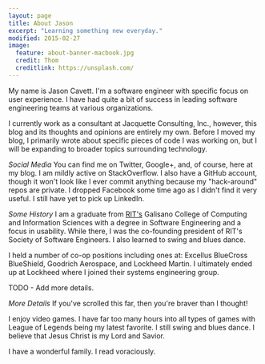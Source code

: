 ```yaml
---
layout: page
title: About Jason
excerpt: "Learning something new everyday."
modified: 2015-02-27
image:
  feature: about-banner-macbook.jpg
  credit: Thom
  creditlink: https://unsplash.com/
---
```

My name is Jason Cavett. I'm a software engineer with specific focus on user experience. I have had quite a bit of success in leading software engineering teams at various organizations.

I currently work as a consultant at Jacquette Consulting, Inc., however, this blog and its thoughts and opinions are entirely my own. Before I moved my blog, I primarily wrote about specific pieces of code I was working on, but I will be expanding to broader topics surrounding technology.

*Social Media*
You can find me on Twitter, Google+, and, of course, here at my blog. I am mildly active on StackOverflow. I also have a GitHub account, though it won't look like I ever commit anything because my "hack-around" repos are private. I dropped Facebook some time ago as I didn't find it very useful. I still have yet to pick up LinkedIn.

*Some History*
I am a graduate from [RIT's](http://www.rit.edu/) Galisano College of Computing and Information Sciences with a degree in Software Engineering and a focus in usability. While there, I was the co-founding president of RIT's Society of Software Engineers. I also learned to swing and blues dance.

I held a number of co-op positions including ones at: Excellus BlueCross BlueShield, Goodrich Aerospace, and Lockheed Martin. I ultimately ended up at Lockheed where I joined their systems engineering group.

TODO - Add more details.

*More Details*
If you've scrolled this far, then you're braver than I thought!

I enjoy video games. I have far too many hours into all types of games with League of Legends being my latest favorite. I still swing and blues dance. I believe that Jesus Christ is my Lord and Savior.

I have a wonderful family. I read voraciously.
